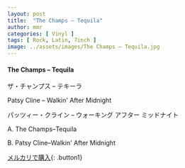 ```yaml
---
layout: post
title:  "The Champs – Tequila"
author: mmr
categories: [ Vinyl ]
tags: [ Rock, Latin, 7inch ]
image: ../assets/images/The Champs – Tequila.jpg
---
```


#### The Champs – Tequila

ザ・チャンプス – テキーラ

Patsy Cline – Walkin' After Midnight

パッツィー・クライン – ウォーキング アフター ミッドナイト

A. The Champs–Tequila

B. Patsy Cline–Walkin' After Midnight

[メルカリで購入](https://jp.mercari.com/item/m38758160167){: .button1}

